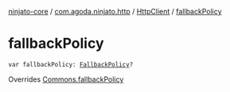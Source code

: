 [ninjato-core](../../index.md) / [com.agoda.ninjato.http](../index.md) / [HttpClient](index.md) / [fallbackPolicy](./fallback-policy.md)

# fallbackPolicy

`var fallbackPolicy: `[`FallbackPolicy`](../../com.agoda.ninjato.policy/-fallback-policy/index.md)`?`

Overrides [Commons.fallbackPolicy](../../com.agoda.ninjato.dsl/-commons/fallback-policy.md)


